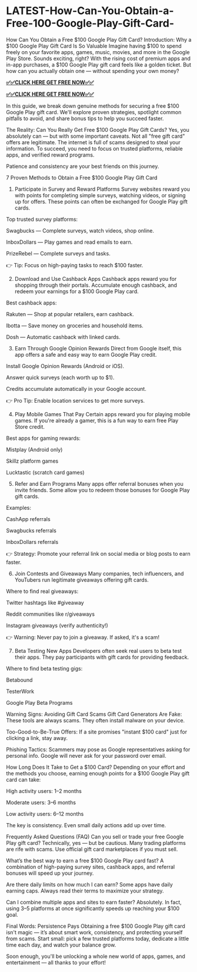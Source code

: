 # LATEST-How-Can-You-Obtain-a-Free-100-Google-Play-Gift-Card-

How Can You Obtain a Free $100 Google Play Gift Card?
Introduction: Why a $100 Google Play Gift Card Is So Valuable
Imagine having $100 to spend freely on your favorite apps, games, music, movies, and more in the Google Play Store. Sounds exciting, right? With the rising cost of premium apps and in-app purchases, a $100 Google Play gift card feels like a golden ticket. But how can you actually obtain one — without spending your own money?

**[✅✅CLICK HERE GET FREE NOW✅✅](https://tinyurl.com/google-play-free-gift-cardaaa)**

**[✅✅CLICK HERE GET FREE NOW✅✅](https://tinyurl.com/google-play-free-gift-cardaaa)**

In this guide, we break down genuine methods for securing a free $100 Google Play gift card. We'll explore proven strategies, spotlight common pitfalls to avoid, and share bonus tips to help you succeed faster.

The Reality: Can You Really Get Free $100 Google Play Gift Cards?
Yes, you absolutely can — but with some important caveats.
Not all "free gift card" offers are legitimate. The internet is full of scams designed to steal your information. To succeed, you need to focus on trusted platforms, reliable apps, and verified reward programs.

Patience and consistency are your best friends on this journey.

7 Proven Methods to Obtain a Free $100 Google Play Gift Card
1. Participate in Survey and Reward Platforms
Survey websites reward you with points for completing simple surveys, watching videos, or signing up for offers. These points can often be exchanged for Google Play gift cards.

Top trusted survey platforms:

Swagbucks — Complete surveys, watch videos, shop online.

InboxDollars — Play games and read emails to earn.

PrizeRebel — Complete surveys and tasks.

👉 Tip: Focus on high-paying tasks to reach $100 faster.

2. Download and Use Cashback Apps
Cashback apps reward you for shopping through their portals. Accumulate enough cashback, and redeem your earnings for a $100 Google Play card.

Best cashback apps:

Rakuten — Shop at popular retailers, earn cashback.

Ibotta — Save money on groceries and household items.

Dosh — Automatic cashback with linked cards.

3. Earn Through Google Opinion Rewards
Direct from Google itself, this app offers a safe and easy way to earn Google Play credit.

Install Google Opinion Rewards (Android or iOS).

Answer quick surveys (each worth up to $1).

Credits accumulate automatically in your Google account.

👉 Pro Tip: Enable location services to get more surveys.

4. Play Mobile Games That Pay
Certain apps reward you for playing mobile games. If you're already a gamer, this is a fun way to earn free Play Store credit.

Best apps for gaming rewards:

Mistplay (Android only)

Skillz platform games

Lucktastic (scratch card games)

5. Refer and Earn Programs
Many apps offer referral bonuses when you invite friends. Some allow you to redeem those bonuses for Google Play gift cards.

Examples:

CashApp referrals

Swagbucks referrals

InboxDollars referrals

👉 Strategy: Promote your referral link on social media or blog posts to earn faster.

6. Join Contests and Giveaways
Many companies, tech influencers, and YouTubers run legitimate giveaways offering gift cards.

Where to find real giveaways:

Twitter hashtags like #giveaway

Reddit communities like r/giveaways

Instagram giveaways (verify authenticity!)

👉 Warning: Never pay to join a giveaway. If asked, it's a scam!

7. Beta Testing New Apps
Developers often seek real users to beta test their apps. They pay participants with gift cards for providing feedback.

Where to find beta testing gigs:

Betabound

TesterWork

Google Play Beta Programs

Warning Signs: Avoiding Gift Card Scams
Gift Card Generators Are Fake: These tools are always scams. They often install malware on your device.

Too-Good-to-Be-True Offers: If a site promises "instant $100 card" just for clicking a link, stay away.

Phishing Tactics: Scammers may pose as Google representatives asking for personal info. Google will never ask for your password over email.

How Long Does It Take to Get a $100 Card?
Depending on your effort and the methods you choose, earning enough points for a $100 Google Play gift card can take:

High activity users: 1–2 months

Moderate users: 3–6 months

Low activity users: 6–12 months

The key is consistency. Even small daily actions add up over time.

Frequently Asked Questions (FAQ)
Can you sell or trade your free Google Play gift card?
Technically, yes — but be cautious. Many trading platforms are rife with scams. Use official gift card marketplaces if you must sell.

What’s the best way to earn a free $100 Google Play card fast?
A combination of high-paying survey sites, cashback apps, and referral bonuses will speed up your journey.

Are there daily limits on how much I can earn?
Some apps have daily earning caps. Always read their terms to maximize your strategy.

Can I combine multiple apps and sites to earn faster?
Absolutely. In fact, using 3–5 platforms at once significantly speeds up reaching your $100 goal.

Final Words: Persistence Pays
Obtaining a free $100 Google Play gift card isn't magic — it’s about smart work, consistency, and protecting yourself from scams.
Start small: pick a few trusted platforms today, dedicate a little time each day, and watch your balance grow.

Soon enough, you'll be unlocking a whole new world of apps, games, and entertainment — all thanks to your effort!
